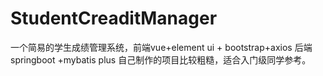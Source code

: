 # StudentCreaditManager
一个简易的学生成绩管理系统，前端vue+element ui + bootstrap+axios  后端springboot +mybatis plus
自己制作的项目比较粗糙，适合入门级同学参考。
